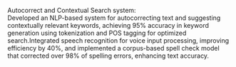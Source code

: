 Autocorrect and Contextual Search system:  
Developed an NLP-based system for autocorrecting text and suggesting contextually relevant keywords, achieving 95% 
accuracy in keyword generation using tokenization and POS tagging for optimized search.Integrated speech recognition for voice input processing, improving efficiency by 40%, and implemented a corpus-based spell
check model that corrected over 98% of spelling errors, enhancing text accuracy.
